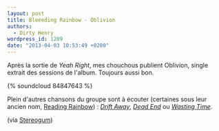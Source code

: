 ```yaml
---
layout: post
title: Bleeeding Rainbow - Oblivion
authors:
  - Dirty Henry
wordpress_id: 1209
date: "2013-04-03 10:53:49 +0200"
---
```


Après la sortie de _Yeah Right_, mes chouchous publient Oblivion, single extrait
des sessions de l'album. Toujours aussi bon.

{% soundcloud 84847643 %}

Plein d'autres chansons du groupe sont à écouter (certaines sous leur ancien
nom, [Reading Rainbow](728)) : [_Drift Away_](1133), [_Dead End_](910) ou
[_Wasting Time_](712).

(via [Stereogum](http://stereogum.com/1300722/bleeding-rainbow-oblivion/mp3s/))
